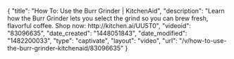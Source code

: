 {
    "title": "How To: Use the Burr Grinder | KitchenAid",
    "description": "Learn how the Burr Grinder lets you select the grind so you can brew fresh, flavorful coffee. Shop now: http:\/\/kitchen.ai\/UU5T0",
    "videoid": "83096635",
    "date_created": "1448051843",
    "date_modified": "1482200033",
    "type": "captivate",
    "layout": "video",
    "url": "\/v\/how-to-use-the-burr-grinder-kitchenaid\/83096635"
}
